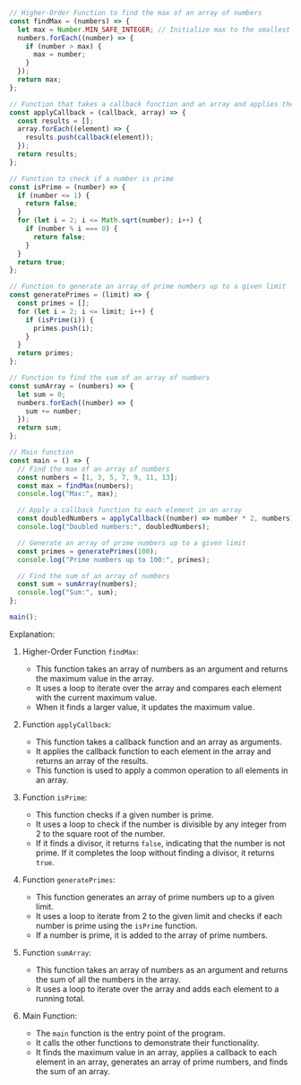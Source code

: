 ```javascript
// Higher-Order Function to find the max of an array of numbers
const findMax = (numbers) => {
  let max = Number.MIN_SAFE_INTEGER; // Initialize max to the smallest possible JavaScript number
  numbers.forEach((number) => {
    if (number > max) {
      max = number;
    }
  });
  return max;
};

// Function that takes a callback function and an array and applies the callback to each element in the array
const applyCallback = (callback, array) => {
  const results = [];
  array.forEach((element) => {
    results.push(callback(element));
  });
  return results;
};

// Function to check if a number is prime
const isPrime = (number) => {
  if (number <= 1) {
    return false;
  }
  for (let i = 2; i <= Math.sqrt(number); i++) {
    if (number % i === 0) {
      return false;
    }
  }
  return true;
};

// Function to generate an array of prime numbers up to a given limit
const generatePrimes = (limit) => {
  const primes = [];
  for (let i = 2; i <= limit; i++) {
    if (isPrime(i)) {
      primes.push(i);
    }
  }
  return primes;
};

// Function to find the sum of an array of numbers
const sumArray = (numbers) => {
  let sum = 0;
  numbers.forEach((number) => {
    sum += number;
  });
  return sum;
};

// Main function
const main = () => {
  // Find the max of an array of numbers
  const numbers = [1, 3, 5, 7, 9, 11, 13];
  const max = findMax(numbers);
  console.log("Max:", max);

  // Apply a callback function to each element in an array
  const doubledNumbers = applyCallback((number) => number * 2, numbers);
  console.log("Doubled numbers:", doubledNumbers);

  // Generate an array of prime numbers up to a given limit
  const primes = generatePrimes(100);
  console.log("Prime numbers up to 100:", primes);

  // Find the sum of an array of numbers
  const sum = sumArray(numbers);
  console.log("Sum:", sum);
};

main();
```

Explanation:

1. Higher-Order Function `findMax`:
   - This function takes an array of numbers as an argument and returns the maximum value in the array.
   - It uses a loop to iterate over the array and compares each element with the current maximum value.
   - When it finds a larger value, it updates the maximum value.

2. Function `applyCallback`:
   - This function takes a callback function and an array as arguments.
   - It applies the callback function to each element in the array and returns an array of the results.
   - This function is used to apply a common operation to all elements in an array.

3. Function `isPrime`:
   - This function checks if a given number is prime.
   - It uses a loop to check if the number is divisible by any integer from 2 to the square root of the number.
   - If it finds a divisor, it returns `false`, indicating that the number is not prime. If it completes the loop without finding a divisor, it returns `true`.

4. Function `generatePrimes`:
   - This function generates an array of prime numbers up to a given limit.
   - It uses a loop to iterate from 2 to the given limit and checks if each number is prime using the `isPrime` function.
   - If a number is prime, it is added to the array of prime numbers.

5. Function `sumArray`:
   - This function takes an array of numbers as an argument and returns the sum of all the numbers in the array.
   - It uses a loop to iterate over the array and adds each element to a running total.

6. Main Function:
   - The `main` function is the entry point of the program.
   - It calls the other functions to demonstrate their functionality.
   - It finds the maximum value in an array, applies a callback to each element in an array, generates an array of prime numbers, and finds the sum of an array.